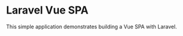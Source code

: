 Laravel Vue SPA
===============

This simple application demonstrates building a Vue SPA with Laravel.

